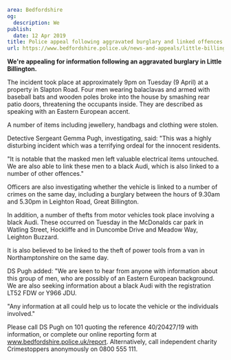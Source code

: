 ```yaml
area: Bedfordshire
og:
  description: We
publish:
  date: 12 Apr 2019
title: Police appeal following aggravated burglary and linked offences
url: https://www.bedfordshire.police.uk/news-and-appeals/little-billington-audi-april2019
```

**We're appealing for information following an aggravated burglary in Little Billington.**

The incident took place at approximately 9pm on Tuesday (9 April) at a property in Slapton Road. Four men wearing balaclavas and armed with baseball bats and wooden poles broke into the house by smashing rear patio doors, threatening the occupants inside. They are described as speaking with an Eastern European accent.

A number of items including jewellery, handbags and clothing were stolen.

Detective Sergeant Gemma Pugh, investigating, said: "This was a highly disturbing incident which was a terrifying ordeal for the innocent residents.

"It is notable that the masked men left valuable electrical items untouched. We are also able to link these men to a black Audi, which is also linked to a number of other offences."

Officers are also investigating whether the vehicle is linked to a number of crimes on the same day, including a burglary between the hours of 9.30am and 5.30pm in Leighton Road, Great Billington.

In addition, a number of thefts from motor vehicles took place involving a black Audi. These occurred on Tuesday in the McDonalds car park in Watling Street, Hockliffe and in Duncombe Drive and Meadow Way, Leighton Buzzard.

It is also believed to be linked to the theft of power tools from a van in Northamptonshire on the same day.

DS Pugh added: "We are keen to hear from anyone with information about this group of men, who are possibly of an Eastern European background. We are also seeking information about a black Audi with the registration LT52 FDW or Y966 JDU.

"Any information at all could help us to locate the vehicle or the individuals involved."

Please call DS Pugh on 101 quoting the reference 40/20427/19 with information, or complete our online reporting form at www.bedfordshire.police.uk/report. Alternatively, call independent charity Crimestoppers anonymously on 0800 555 111.

